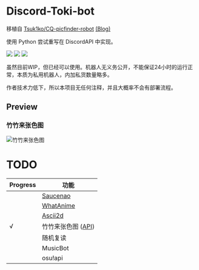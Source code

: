 # Discord-Toki-bot
移植自 [Tsuk1ko/CQ-picfinder-robot](https://github.com/Tsuk1ko/CQ-picfinder-robot) [(Blog)](https://moe.best/projects/qq-robot-picfinder.html)

使用 Python 尝试重写在 DiscordAPI 中实现。

[![](https://img.shields.io/badge/Made%20with-Python%203.8.1-brightgreen)](https://www.python.org/downloads/) [![](https://img.shields.io/badge/lib-discord.py-brightgreen)](https://github.com/Rapptz/discord.py/) [![](https://img.shields.io/badge/Bot-invite%20link-blue)](https://discordapp.com/api/oauth2/authorize?client_id=687568148354170896&permissions=0&scope=bot)

虽然目前WIP，但已经可以使用。机器人无义务公开，不能保证24小时的运行正常，本质为私用机器人，内加私货数量略多。

作者技术力低下，所以本项目无任何注释，并且大概率不会有部署流程。

## Preview

### 竹竹来张色图
![竹竹来张色图](https://i.imgur.com/oiVip6K.png)

# TODO

| Progress | 功能 |
|  ----    | ----  |
|          | [Saucenao](https://saucenao.com/) |
|          | [WhatAnime](https://trace.moe/)   |
|          | [Ascii2d](https://ascii2d.net/)   |
|√         | 竹竹来张色图 ([API](https://yww.uy/setuapi))                       |
|          | 随机复读                           |
|          | MusicBot                          |
|          | osu!api                          |
